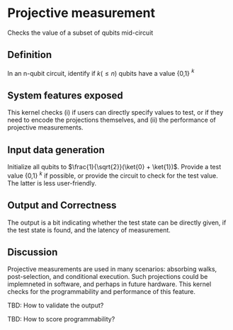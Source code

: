 
# Projective measurement

Checks the value of a subset of qubits mid-circuit

## Definition

In an n-qubit circuit, identify if $k (\le n)$ qubits have a value {0,1} $^k$

## System features exposed

This kernel checks (i) if users can directly specify values to test, or if they need to encode the projections themselves, and (ii) the performance of projective measurements.

## Input data generation

Initialize all qubits to $\frac{1}{\sqrt{2}}(\ket{0} + \ket{1})$. Provide a test value {0,1} $^k$ if possible, or provide the circuit to check for the test value. The latter is less user-friendly.

## Output and Correctness

The output is a bit indicating whether the test state can be directly given, if the test state is found, and the latency of measurement. 

## Discussion

Projective measurements are used in many scenarios: absorbing walks, post-selection, and conditional execution. Such projections could be implemneted in software, and perhaps in future hardware. This kernel checks for the programmability and performance of this feature.

TBD: How to validate the output?

TBD: How to score programmability?



